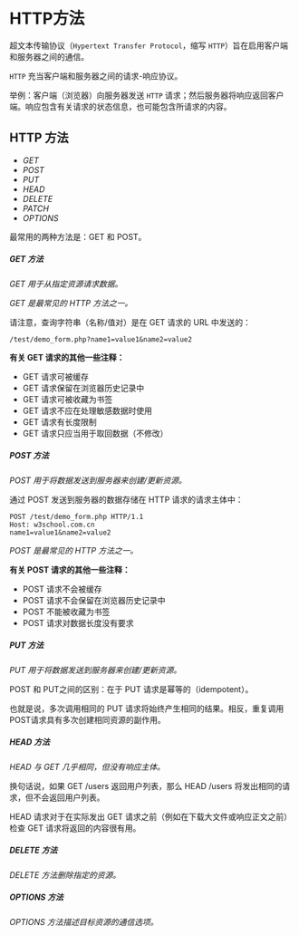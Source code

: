 # HTTP方法

超文本传输协议（`Hypertext Transfer Protocol`，缩写 `HTTP`）旨在启用客户端和服务器之间的通信。

`HTTP` 充当客户端和服务器之间的请求-响应协议。

举例：客户端（浏览器）向服务器发送 `HTTP` 请求；然后服务器将响应返回客户端。响应包含有关请求的状态信息，也可能包含所请求的内容。



## HTTP 方法

- *GET*
- *POST*
- *PUT*
- *HEAD*
- *DELETE*
- *PATCH*
- *OPTIONS*

最常用的两种方法是：GET 和 POST。

##### GET 方法

*GET 用于从指定资源请求数据。*

*GET 是最常见的 HTTP 方法之一。*

请注意，查询字符串（名称/值对）是在 GET 请求的 URL 中发送的：

```http
/test/demo_form.php?name1=value1&name2=value2
```

**有关 GET 请求的其他一些注释：**

- GET 请求可被缓存
- GET 请求保留在浏览器历史记录中
- GET 请求可被收藏为书签
- GET 请求不应在处理敏感数据时使用
- GET 请求有长度限制
- GET 请求只应当用于取回数据（不修改）

##### POST 方法

*POST 用于将数据发送到服务器来创建/更新资源。*

通过 POST 发送到服务器的数据存储在 HTTP 请求的请求主体中：

```
POST /test/demo_form.php HTTP/1.1
Host: w3school.com.cn
name1=value1&name2=value2
```

*POST 是最常见的 HTTP 方法之一。*

**有关 POST 请求的其他一些注释：**

- POST 请求不会被缓存
- POST 请求不会保留在浏览器历史记录中
- POST 不能被收藏为书签
- POST 请求对数据长度没有要求

##### PUT 方法

*PUT 用于将数据发送到服务器来创建/更新资源。*

POST 和 PUT之间的区别：在于 PUT 请求是幂等的（idempotent）。

也就是说，多次调用相同的 PUT 请求将始终产生相同的结果。相反，重复调用POST请求具有多次创建相同资源的副作用。

##### HEAD 方法

*HEAD 与 GET 几乎相同，但没有响应主体。*

换句话说，如果 GET /users 返回用户列表，那么 HEAD /users 将发出相同的请求，但不会返回用户列表。

HEAD 请求对于在实际发出 GET 请求之前（例如在下载大文件或响应正文之前）检查 GET 请求将返回的内容很有用。

##### DELETE 方法

*DELETE 方法删除指定的资源。*

##### OPTIONS 方法

*OPTIONS 方法描述目标资源的通信选项。*